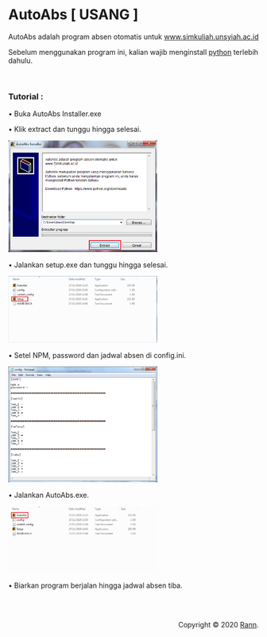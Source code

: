 <h1>AutoAbs [ USANG ]</h1>
<p>AutoAbs adalah program absen otomatis untuk <a href="https://simkuliah.unsyiah.ac.id" target="_blank">www.simkuliah.unsyiah.ac.id</a></p>
<p>Sebelum menggunakan program ini, kalian wajib menginstall <a href="https://www.python.org/downloads/" target="_blank">python</a> terlebih dahulu.</p>
</br>
<h3>Tutorial :</h3>
<p>• Buka AutoAbs Installer.exe</p>
<p>• Klik extract dan tunggu hingga selesai.</p>
<img src="/img/image1.png" width="300x350">
<p>• Jalankan setup.exe dan tunggu hingga selesai.</p>
<img src="/img/image2.png" width="300x350">
<p>• Setel NPM, password dan jadwal absen di config.ini.</p>
<img src="/img/image3.png" width="300x350">
<p>• Jalankan AutoAbs.exe.</p>
<img src="/img/image4.png" width="300x350">
<p>• Biarkan program berjalan hingga jadwal absen tiba.</p>

</br>
</br>
<div style="text-align: right"><p>Copyright &copy; 2020 <a href='https://instagram.com/fikran2906'>Rann</a>.</p></div>
